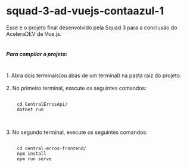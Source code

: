 # squad-3-ad-vuejs-contaazul-1

Esse é o projeto final desenvolvido pela Squad 3 para a conclusão do AceleraDEV de Vue.js.
<br><br>
##### **Para compilar o projeto:**
<br>
1. Abra dois terminais(ou abas de um terminal) na pasta raiz do projeto.
<br><br>
2. No primeiro terminal, execute os seguintes comandos:
  <pre><code>
    cd CentralErrosApi/
    dotnet run
  </code></pre>
<br>
3. No segundo terminal, execute os seguintes comandos:
  <pre><code>
    cd central-erros-frontend/
    npm install
    npm run serve
  </code></pre>
